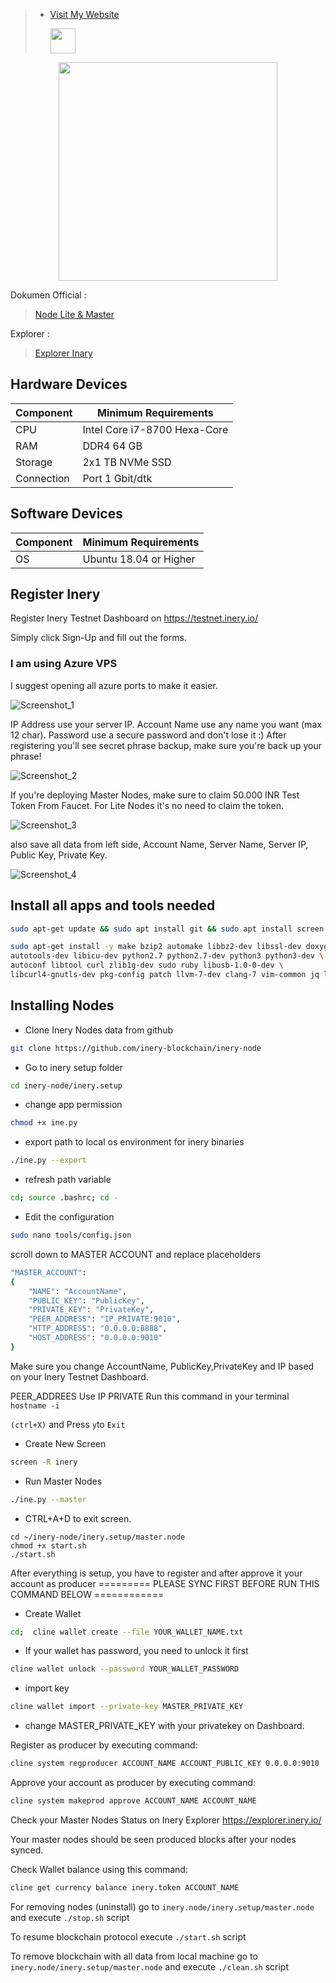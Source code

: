 >- [Visit My Website](https://alfonova.app)<p><img height="40" src="https://raw.githubusercontent.com/Agus1224/NODE_TESTNET/main/arpgr-1srhe-001.ico"></p>
<p align="center">
  
<p align="center">
  <img height="350" height="auto" src="https://cdn.publish0x.com/prod/fs/images/21f6c476e6fccb01abf557a109243f936e510a98d9ede212958a377d95b7ed0f.png">
</p>

Dokumen Official :
> [Node Lite & Master](https://docs.inery.io/docs/category/lite--master-nodes)

Explorer :
> [Explorer Inary](https://explorer.inery.io/ "Explorer Inary")

## Hardware Devices
|  Component  | Minimum Requirements |
| ------------ | ------------ |
| CPU  | Intel Core i7-8700 Hexa-Core  |
| RAM | DDR4 64 GB  |
| Storage  | 2x1 TB NVMe SSD |
| Connection | Port 1 Gbit/dtk |

## Software Devices
|Component | Minimum Requirements  |
| ------------ | ------------ |
| OS |  Ubuntu 18.04 or Higher | 

## Register Inery
Register Inery Testnet Dashboard on https://testnet.inery.io/

Simply click Sign-Up and fill out the forms.

### I am using Azure VPS
I suggest opening all azure ports to make it easier.

![Screenshot_1](https://i.ibb.co/XYPFPZP/photo-6167900902430716670-x.jpg)


IP Address use your server IP.
Account Name use any name you want (max 12 char).
Password use a secure password and don't lose it :)
After registering you'll see secret phrase backup, make sure you're back up your phrase!

![Screenshot_2](https://cdn.publish0x.com/prod/fs/cachedimages/1791573717-ae84a5bd0ff341b80bd05ea96a14d41a43676aff48838213813cfe8419be996f.webp)

If you're deploying Master Nodes, make sure to claim 50.000 INR Test Token From Faucet. For Lite Nodes it's no need to claim the token.

![Screenshot_3](https://cdn.publish0x.com/prod/fs/cachedimages/1462263756-3cd6a8283feff9f1126d61ab4def521dbf9531c6346258a9fe85070b93ce779a.webp)

also save all data from left side, Account Name, Server Name, Server IP, Public Key, Private Key.

![Screenshot_4](https://cdn.publish0x.com/prod/fs/cachedimages/2054345917-f23c0c5261aa399d4b4c43b7521c4b23734a5dc3a66aa79c26f37480cf9cbd72.webp)

## Install all apps and tools needed
```bash
sudo apt-get update && sudo apt install git && sudo apt install screen -y
```
```bash
sudo apt-get install -y make bzip2 automake libbz2-dev libssl-dev doxygen graphviz libgmp3-dev \
autotools-dev libicu-dev python2.7 python2.7-dev python3 python3-dev \
autoconf libtool curl zlib1g-dev sudo ruby libusb-1.0-0-dev \
libcurl4-gnutls-dev pkg-config patch llvm-7-dev clang-7 vim-common jq libncurses5
```
## Installing Nodes
- Clone Inery Nodes data from github
```bash
git clone https://github.com/inery-blockchain/inery-node
```
- Go to inery setup folder
```bash
cd inery-node/inery.setup
```
- change app permission
```bash
chmod +x ine.py
```
- export path to local os environment for inery binaries
```bash
./ine.py --export
```
- refresh path variable
```bash
cd; source .bashrc; cd -
```
- Edit the configuration
```bash
sudo nano tools/config.json
```
scroll down to MASTER ACCOUNT and replace placeholders
```bash
"MASTER_ACCOUNT":
{
    "NAME": "AccountName",
    "PUBLIC_KEY": "PublicKey",
    "PRIVATE_KEY": "PrivateKey",
    "PEER_ADDRESS": "IP_PRIVATE:9010",
    "HTTP_ADDRESS": "0.0.0.0:8888",
    "HOST_ADDRESS": "0.0.0.0:9010"
}
```
Make sure you change AccountName, PublicKey,PrivateKey and IP based on your Inery Testnet Dashboard.

PEER_ADDREES Use IP PRIVATE
Run this command in your terminal 
`hostname -i`

`(ctrl+X)` and Press `y`to `Exit`

- Create New Screen
```bash
screen -R inery
```
- Run Master Nodes
```bash
./ine.py --master
```
- CTRL+A+D to exit screen.
```
cd ~/inery-node/inery.setup/master.node
chmod +x start.sh
./start.sh
```
After everything is setup, you have to register and after approve it your account as producer
========= PLEASE SYNC FIRST BEFORE RUN THIS COMMAND BELOW ============

- Create Wallet
```bash
cd;  cline wallet create --file YOUR_WALLET_NAME.txt
```
- If your wallet has password, you need to unlock it first
```bash
cline wallet unlock --password YOUR_WALLET_PASSWORD
```
- import key 
```bash
cline wallet import --private-key MASTER_PRIVATE_KEY
```
- change MASTER_PRIVATE_KEY with your privatekey on Dashboard.

Register as producer by executing command:
```bash
cline system regproducer ACCOUNT_NAME ACCOUNT_PUBLIC_KEY 0.0.0.0:9010
```
Approve your account as producer by executing command:
```bash
cline system makeprod approve ACCOUNT_NAME ACCOUNT_NAME
```
Check your Master Nodes Status on Inery Explorer https://explorer.inery.io/

Your master nodes should be seen produced blocks after your nodes synced.

Check Wallet balance using this command:
```bash
cline get currency balance inery.token ACCOUNT_NAME
```
For removing nodes (uninstall) go to `inery.node/inery.setup/master.node` and execute `./stop.sh` script

To resume blockchain protocol execute `./start.sh` script

To remove blockchain with all data from local machine go to `inery.node/inery.setup/master.node` and execute `./clean.sh` script
